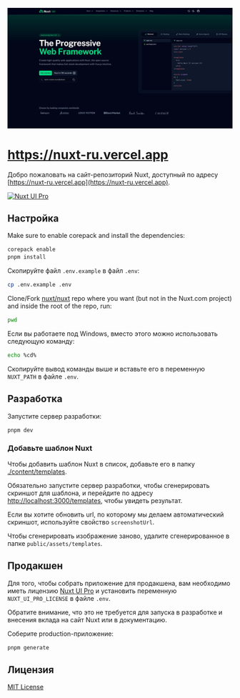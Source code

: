 <a href="https://nuxt.com"><img width="1200" alt="Nuxt Website" src="./public/website.jpg"></a>

# <https://nuxt-ru.vercel.app>

Добро пожаловать на сайт-репозиторий Nuxt, доступный по адресу [https://nuxt-ru.vercel.app](https://nuxt-ru.vercel.app).

[![Nuxt UI Pro](https://img.shields.io/badge/Made%20with-Nuxt%20UI%20Pro-00DC82?logo=nuxt.js&labelColor=020420)](https://ui.nuxt.com/pro)

## Настройка

Make sure to enable corepack and install the dependencies:

```bash
corepack enable
pnpm install
```

Скопируйте файл `.env.example` в файл `.env`:

```bash
cp .env.example .env
```

Clone/Fork [nuxt/nuxt](https://github.com/translation-gang/nuxt) repo where you want (but not in the Nuxt.com project) and inside the root of the repo, run:

```bash
pwd
```

Если вы работаете под Windows, вместо этого можно использовать следующую команду:

```bash
echo %cd%
```

Скопируйте вывод команды выше и вставьте его в переменную `NUXT_PATH` в файле `.env`.

## Разработка

Запустите сервер разработки:

```bash
pnpm dev
```

### Добавьте шаблон Nuxt

Чтобы добавить шаблон Nuxt в список, добавьте его в папку [./content/templates](./content/templates).

Обязательно запустите сервер разработки, чтобы сгенерировать скриншот для шаблона, и перейдите по адресу <http://localhost:3000/templates>, чтобы увидеть результат.

Если вы хотите обновить url, по которому мы делаем автоматический скриншот, используйте свойство `screenshotUrl`.

Чтобы сгенерировать изображение заново, удалите сгенерированное в папке `public/assets/templates`.

## Продакшен

Для того, чтобы собрать приложение для продакшена, вам необходимо иметь лицензию [Nuxt UI Pro](https://ui.nuxt.com/pro) и установить переменную `NUXT_UI_PRO_LICENSE` в файле `.env`.

Обратите внимание, что это не требуется для запуска в разработке и внесения вклада на сайт Nuxt или в документацию.

Соберите production-приложение:

```bash
pnpm generate
```

## Лицензия

[MIT License](./LICENSE)
